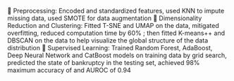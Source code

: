 	Preprocessing: Encoded and standardized features, used KNN to impute missing data, used SMOTE for data augmentation
	Dimensionality Reduction and Clustering: Fitted T-SNE and UMAP on the data, mitigated overfitting, reduced computation time by 60% ; then fitted K-means++ and DBSCAN on the data to help visualize the global structure of the data distribution
	Supervised Learning: Trained Random Forest, AdaBoost, Deep Neural Network and CatBoost models on training data by grid search, predicted the state of bankruptcy in the testing set, achieved 98% maximum accuracy of and AUROC of 0.94   

